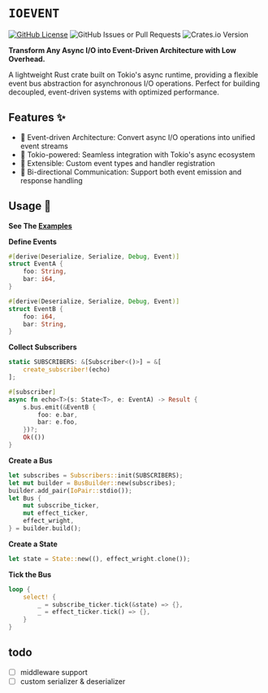 # `IOEVENT`

[![GitHub License](https://img.shields.io/github/license/BERADQ/ioevent)](https://github.com/BERADQ/ioevent/blob/main/LICENSE)
![GitHub Issues or Pull Requests](https://img.shields.io/github/issues/BERADQ/ioevent)
![Crates.io Version](https://img.shields.io/crates/v/ioevent)

**Transform Any Async I/O into Event-Driven Architecture with Low Overhead.**

A lightweight Rust crate built on Tokio's async runtime, providing a flexible event bus abstraction for asynchronous I/O operations. Perfect for building decoupled, event-driven systems with optimized performance.

## Features ✨
- 🚀 Event-driven Architecture: Convert async I/O operations into unified event streams
- 🔗 Tokio-powered: Seamless integration with Tokio's async ecosystem
- 🧩 Extensible: Custom event types and handler registration
- 🔄 Bi-directional Communication: Support both event emission and response handling

## Usage 🚀

**See The [Examples](https://github.com/BERADQ/ioevent/tree/main/examples)**

**Define Events**
```rust
#[derive(Deserialize, Serialize, Debug, Event)]
struct EventA {
    foo: String,
    bar: i64,
}

#[derive(Deserialize, Serialize, Debug, Event)]
struct EventB {
    foo: i64,
    bar: String,
}
```

**Collect Subscribers**
```rust
static SUBSCRIBERS: &[Subscriber<()>] = &[
    create_subscriber!(echo)
];

#[subscriber]
async fn echo<T>(s: State<T>, e: EventA) -> Result {
    s.bus.emit(&EventB {
        foo: e.bar,
        bar: e.foo,
    })?;
    Ok(())
}
```

**Create a Bus**
```rust
let subscribes = Subscribers::init(SUBSCRIBERS);
let mut builder = BusBuilder::new(subscribes);
builder.add_pair(IoPair::stdio());
let Bus {
    mut subscribe_ticker,
    mut effect_ticker,
    effect_wright,
} = builder.build();
```

**Create a State**
```rust
let state = State::new((), effect_wright.clone());
```

**Tick the Bus**
```rust
loop {
    select! {
        _ = subscribe_ticker.tick(&state) => {},
        _ = effect_ticker.tick() => {},
    }
}
```

## todo
- [ ] middleware support
- [ ] custom serializer & deserializer
